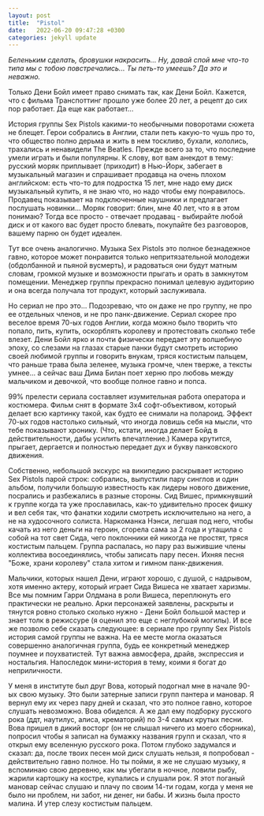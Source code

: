 ```yaml
---
layout: post
title:  "Pistol"
date:   2022-06-20 09:47:28 +0300
categories: jekyll update
---
```

*Беленьким сделать, бровушки накрасить... Ну, давай спой мне что-то типа мы с тобою повстречались... Ты петь-то умеешь? Да это и неважно.*

Только Дени Бойл имеет право снимать так, как Дени Бойл. Кажется, что с фильма Транспоттинг прошло уже более 20 лет, а рецепт до сих пор работает. Да еще как работает...

История группы Sex Pistols какими-то необычными поворотами сюжета не блещет. Герои собрались в Англии, стали петь какую-то чушь про то, что общество полно дерьма и жить в нем тоскливо, бухали, кололись, трахались и ненавидели The Beatles. Прежде всего за то, что последние умели играть и были популярны. К слову, вот вам анекдот в тему: русский моряк приплывает (приходит) в Нью-Йорк, забегает в музыкальный магазин и спрашивает продавца на очень плохом английском: есть что-то для подростка 15 лет, мне надо ему диск музыкальный купить, я не знаю что, но надо чтобы ему понравилось. Продавец показывает на подключенные наушники и предлагает послушать новинки... Моряк говорит: блин, мне 40 лет, что я в этом понимаю? Тогда все просто - отвечает продавац - выбирайте любой диск и от какого вас будет просто блевать, покупайте без разговоров, вашему парню он будет идеален.

Тут все очень аналогично. Музыка Sex Pistols это полное безнадежное гавно, которое может понравится только непритязательной молодежи (обдолбанной и пьяной вусмерть), и радоваться они будут матным словам, громкой музыке и возможности прыгать и орать в замкнутом помещении. Менеджер группы прекрасно понимал целевую аудиторию и она всегда получала тот продукт, который заслуживала.

Но сериал не про это... Подозреваю, что он даже не про группу, не про ее отдельных членов, и не про панк-движение. Сериал скорее про веселое время 70-ых годов Англии, когда можно было творить что попало, пить, купить, оскорблять королеву и протестовать сколько тебе влезет. Дени Бойл ярко и почти физически передает эту волшебную эпоху, со слезами на глазах старые панки будут смотреть историю своей любимой группы и говорить внукам, тряся костистым пальцем, что раньше трава была зеленее, музыка громче, член тверже, а тексты умнее... а сейчас ваш Дима Билан поет херню про любовь между мальчиком и девочкой, что вообще полное гавно и попса.

99% прелести сериала составляет изумительная работа оператора и костюмера. Фильм снят в формате 3х4 софт-объективом, который делает всю картинку такой, как будто ее снимали на полароид. Эффект 70-ых годов настолько сильный, что иногда ловишь себя на мысли, что тебе показывают хронику. (Что, кстати, иногда делает Бойд в действительности, дабы усилить впечатление.) Камера крутится, прыгает, дергается и полностью передает дух и букву панковского движения.

Собственно, небольшой экскурс на википедию раскрывает историю Sex Pistols парой строк: собрались, выпустили пару синглов и один альбом, получили большую известность как лидеры нового движение, посрались и разбежались в разные стороны. Сид Вишес, примкнувший к группе когда та уже прославилась, как-то удивительно просек фишку и вел себя так, что фанатки ходили смотреть исключительно на него, а не на худосочного солиста. Наркоманка Нэнси, легшая под него, чтобы качать из него деньги на героин, сгорела сама за 2 года и утащила с собой на тот свет Сида, чего поклонники ей никогда не простят, тряся костистым пальцем. Группа распалась, но пару раз выжившие члены коллектива восоединялись, чтобы записать пару песен. Ихняя песня "Боже, храни королеву" стала хитом и гимном панк-движения.

Мальчики, которых нашел Дени, играют хорошо, с душой, с надрывом, хотя именно актеру, который играет Сида Вишеса не хватает харизмы. Все мы помним Гарри Олдмана в роли Вишеса, переплюнуть его практически не реально. Арки персонажей заявлены, раскрыты и тянутся ровно столько сколько нужно - Дени Бойл большой мастер и знает толк в режиссуре (я оценил это еще с неглубокой могилы). И все же позволю себе сказать следующее: в сериале про группу Sex Pistols история самой группы не важна. На ее месте могла оказаться совершенно аналогичная группа, будь ее конкретный менеджер поумнее и поухватистей. Тут важна авмосфера, драйв, экспрессия и ностальгия. Напоследок мини-история в тему, коими я богат до неприличности.

У меня в институте был друг Вова, который подогнал мне в начале 90-ых свою музыку. Это были затерные записи групп пантера и мановар. Я вернул ему их через пару дней и сказал, что это полное гавно, которое слушать невозможно. Вова обиделся. А же дал ему подборку русского рока (ддт, наутилус, алиса, крематорий) по 3-4 самых крутых песни. Вова пришел в дикий восторг (он не слышал ничего из моего сборника), попросил чтобы я записал на бумажку названия групп и сказал, что я открыл ему вселенную русского рока. Потом глубоко задумался и сказал: да, после твоих песен мой диск слушать нельзя, я попробовал - действительно гавно полное. Но ты пойми, я же не слушаю музыку, я вспоминаю свою деревню, как мы убегали в ночное, ловили рыбу, жарили картошку на костре, купались и слушали рок. Я этот поганый мановар сейчас слушаю и плачу по своим 14-ти годам, когда у меня не было ни проблем, ни забот, ни денег, ни бабы. И жизнь была просто малина. И утер слезу костистым пальцем.



